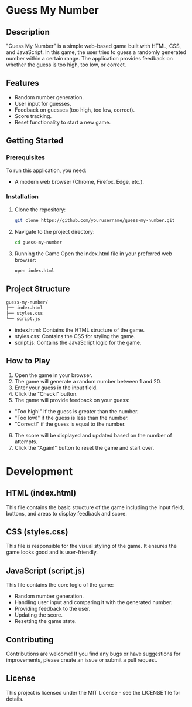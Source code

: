 # Guess My Number

## Description
"Guess My Number" is a simple web-based game built with HTML, CSS, and JavaScript. In this game, the user tries to guess a randomly generated number within a certain range. The application provides feedback on whether the guess is too high, too low, or correct.

## Features
- Random number generation.
- User input for guesses.
- Feedback on guesses (too high, too low, correct).
- Score tracking.
- Reset functionality to start a new game.

## Getting Started

### Prerequisites
To run this application, you need:
- A modern web browser (Chrome, Firefox, Edge, etc.).

### Installation
1. Clone the repository:
   ```bash
   git clone https://github.com/yourusername/guess-my-number.git
2. Navigate to the project directory:
   ```bash
   cd guess-my-number
3. Running the Game
   Open the index.html file in your preferred web browser:
   ```bash
   open index.html
## Project Structure
   ```bash
   guess-my-number/
   ├── index.html
   ├── styles.css
   └── script.js
```
* index.html: Contains the HTML structure of the game.
* styles.css: Contains the CSS for styling the game.
* script.js: Contains the JavaScript logic for the game.
## How to Play
1. Open the game in your browser.
2. The game will generate a random number between 1 and 20.
3. Enter your guess in the input field.
4. Click the "Check!" button.
5. The game will provide feedback on your guess:
* "Too high!" if the guess is greater than the number.
* "Too low!" if the guess is less than the number.
* "Correct!" if the guess is equal to the number.
6. The score will be displayed and updated based on the number of attempts.
7. Click the "Again!" button to reset the game and start over.
# Development
## HTML (index.html)
This file contains the basic structure of the game including the input field, buttons, and areas to display feedback and score.

## CSS (styles.css)
This file is responsible for the visual styling of the game. It ensures the game looks good and is user-friendly.

## JavaScript (script.js)
This file contains the core logic of the game:

* Random number generation.
* Handling user input and comparing it with the generated number.
* Providing feedback to the user.
* Updating the score.
* Resetting the game state.
## Contributing
Contributions are welcome! If you find any bugs or have suggestions for improvements, please create an issue or submit a pull request.

## License
This project is licensed under the MIT License - see the LICENSE file for details.
